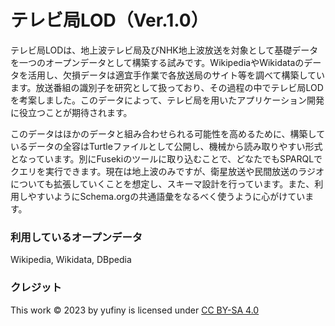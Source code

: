 # テレビ局LOD（Ver.1.0）

テレビ局LODは、地上波テレビ局及びNHK地上波放送を対象として基礎データを一つのオープンデータとして構築する試みです。WikipediaやWikidataのデータを活用し、欠損データは適宜手作業で各放送局のサイト等を調べて構築しています。放送番組の識別子を研究として扱っており、その過程の中でテレビ局LODを考案しました。このデータによって、テレビ局を用いたアプリケーション開発に役立つことが期待されます。

このデータはほかのデータと組み合わせられる可能性を高めるために、構築しているデータの全容はTurtleファイルとして公開し、機械から読み取りやすい形式となっています。別にFusekiのツールに取り込むことで、どなたでもSPARQLでクエリを実行できます。現在は地上波のみですが、衛星放送や民間放送のラジオについても拡張していくことを想定し、スキーマ設計を行っています。また、利用しやすいようにSchema.orgの共通語彙をなるべく使うように心がけています。

### 利用しているオープンデータ
Wikipedia, Wikidata, DBpedia

### クレジット

This work © 2023 by yufiny is licensed under [CC BY-SA 4.0](https://creativecommons.org/licenses/by-sa/4.0/deed.ja)
